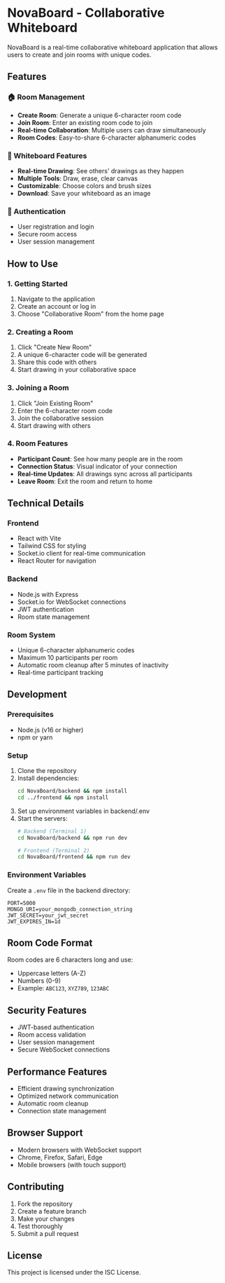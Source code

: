 # NovaBoard - Collaborative Whiteboard

NovaBoard is a real-time collaborative whiteboard application that allows users to create and join rooms with unique codes.

## Features

### 🏠 Room Management
- **Create Room**: Generate a unique 6-character room code
- **Join Room**: Enter an existing room code to join
- **Real-time Collaboration**: Multiple users can draw simultaneously
- **Room Codes**: Easy-to-share 6-character alphanumeric codes

### 🎨 Whiteboard Features
- **Real-time Drawing**: See others' drawings as they happen
- **Multiple Tools**: Draw, erase, clear canvas
- **Customizable**: Choose colors and brush sizes
- **Download**: Save your whiteboard as an image

### 🔐 Authentication
- User registration and login
- Secure room access
- User session management

## How to Use

### 1. Getting Started
1. Navigate to the application
2. Create an account or log in
3. Choose "Collaborative Room" from the home page

### 2. Creating a Room
1. Click "Create New Room"
2. A unique 6-character code will be generated
3. Share this code with others
4. Start drawing in your collaborative space

### 3. Joining a Room
1. Click "Join Existing Room"
2. Enter the 6-character room code
3. Join the collaborative session
4. Start drawing with others

### 4. Room Features
- **Participant Count**: See how many people are in the room
- **Connection Status**: Visual indicator of your connection
- **Real-time Updates**: All drawings sync across all participants
- **Leave Room**: Exit the room and return to home

## Technical Details

### Frontend
- React with Vite
- Tailwind CSS for styling
- Socket.io client for real-time communication
- React Router for navigation

### Backend
- Node.js with Express
- Socket.io for WebSocket connections
- JWT authentication
- Room state management

### Room System
- Unique 6-character alphanumeric codes
- Maximum 10 participants per room
- Automatic room cleanup after 5 minutes of inactivity
- Real-time participant tracking

## Development

### Prerequisites
- Node.js (v16 or higher)
- npm or yarn

### Setup
1. Clone the repository
2. Install dependencies:
   ```bash
   cd NovaBoard/backend && npm install
   cd ../frontend && npm install
   ```
3. Set up environment variables in backend/.env
4. Start the servers:
   ```bash
   # Backend (Terminal 1)
   cd NovaBoard/backend && npm run dev
   
   # Frontend (Terminal 2)
   cd NovaBoard/frontend && npm run dev
   ```

### Environment Variables
Create a `.env` file in the backend directory:
```
PORT=5000
MONGO_URI=your_mongodb_connection_string
JWT_SECRET=your_jwt_secret
JWT_EXPIRES_IN=1d
```

## Room Code Format
Room codes are 6 characters long and use:
- Uppercase letters (A-Z)
- Numbers (0-9)
- Example: `ABC123`, `XYZ789`, `123ABC`

## Security Features
- JWT-based authentication
- Room access validation
- User session management
- Secure WebSocket connections

## Performance Features
- Efficient drawing synchronization
- Optimized network communication
- Automatic room cleanup
- Connection state management

## Browser Support
- Modern browsers with WebSocket support
- Chrome, Firefox, Safari, Edge
- Mobile browsers (with touch support)

## Contributing
1. Fork the repository
2. Create a feature branch
3. Make your changes
4. Test thoroughly
5. Submit a pull request

## License
This project is licensed under the ISC License.
